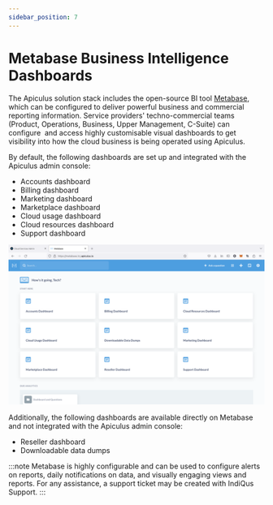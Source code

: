 ```yaml
---
sidebar_position: 7
---
```

# Metabase Business Intelligence Dashboards

The Apiculus solution stack includes the open-source BI tool [Metabase](https://metabase.com), which can be configured to deliver powerful business and commercial reporting information. Service providers' techno-commercial teams (Product, Operations, Business, Upper Management, C-Suite) can configure  and access highly customisable visual dashboards to get visibility into how the cloud business is being operated using Apiculus.

By default, the following dashboards are set up and integrated with the Apiculus admin console:

- Accounts dashboard
- Billing dashboard
- Marketing dashboard
- Marketplace dashboard
- Cloud usage dashboard
- Cloud resources dashboard
- Support dashboard

![Metabase Business Intelligence Dashboards](img/MetabaseBusinessIntelligenceDashboards.png)

Additionally, the following dashboards are available directly on Metabase and not integrated with the Apiculus admin console:

- Reseller dashboard
- Downloadable data dumps

:::note
Metabase is highly configurable and can be used to configure alerts on reports, daily notifications on data, and visually engaging views and reports. For any assistance, a support ticket may be created with IndiQus Support.
:::